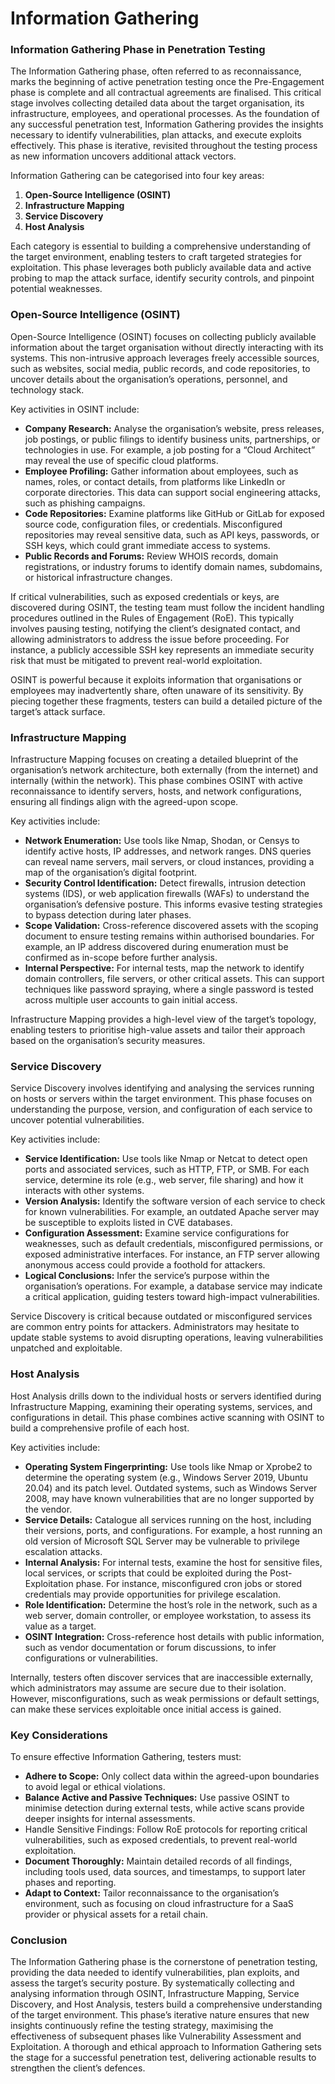 # Information Gathering

### Information Gathering Phase in Penetration Testing

The Information Gathering phase, often referred to as reconnaissance, marks the beginning of active penetration testing once the Pre-Engagement phase is complete and all contractual agreements are finalised. This critical stage involves collecting detailed data about the target organisation, its infrastructure, employees, and operational processes. As the foundation of any successful penetration test, Information Gathering provides the insights necessary to identify vulnerabilities, plan attacks, and execute exploits effectively. This phase is iterative, revisited throughout the testing process as new information uncovers additional attack vectors.&#x20;

Information Gathering can be categorised into four key areas:

1. **Open-Source Intelligence (OSINT)**
2. **Infrastructure Mapping**
3. **Service Discovery**
4. **Host Analysis**

Each category is essential to building a comprehensive understanding of the target environment, enabling testers to craft targeted strategies for exploitation. This phase leverages both publicly available data and active probing to map the attack surface, identify security controls, and pinpoint potential weaknesses.

### Open-Source Intelligence (OSINT)

Open-Source Intelligence (OSINT) focuses on collecting publicly available information about the target organisation without directly interacting with its systems. This non-intrusive approach leverages freely accessible sources, such as websites, social media, public records, and code repositories, to uncover details about the organisation’s operations, personnel, and technology stack.

Key activities in OSINT include:

* **Company Research:** Analyse the organisation’s website, press releases, job postings, or public filings to identify business units, partnerships, or technologies in use. For example, a job posting for a “Cloud Architect” may reveal the use of specific cloud platforms.
* **Employee Profiling:** Gather information about employees, such as names, roles, or contact details, from platforms like LinkedIn or corporate directories. This data can support social engineering attacks, such as phishing campaigns.
* **Code Repositories:** Examine platforms like GitHub or GitLab for exposed source code, configuration files, or credentials. Misconfigured repositories may reveal sensitive data, such as API keys, passwords, or SSH keys, which could grant immediate access to systems.
* **Public Records and Forums:** Review WHOIS records, domain registrations, or industry forums to identify domain names, subdomains, or historical infrastructure changes.

If critical vulnerabilities, such as exposed credentials or keys, are discovered during OSINT, the testing team must follow the incident handling procedures outlined in the Rules of Engagement (RoE). This typically involves pausing testing, notifying the client’s designated contact, and allowing administrators to address the issue before proceeding. For instance, a publicly accessible SSH key represents an immediate security risk that must be mitigated to prevent real-world exploitation.

OSINT is powerful because it exploits information that organisations or employees may inadvertently share, often unaware of its sensitivity. By piecing together these fragments, testers can build a detailed picture of the target’s attack surface.&#x20;

### Infrastructure Mapping&#x20;

Infrastructure Mapping focuses on creating a detailed blueprint of the organisation’s network architecture, both externally (from the internet) and internally (within the network). This phase combines OSINT with active reconnaissance to identify servers, hosts, and network configurations, ensuring all findings align with the agreed-upon scope.

Key activities include:

* **Network Enumeration:** Use tools like Nmap, Shodan, or Censys to identify active hosts, IP addresses, and network ranges. DNS queries can reveal name servers, mail servers, or cloud instances, providing a map of the organisation’s digital footprint.
* **Security Control Identification:** Detect firewalls, intrusion detection systems (IDS), or web application firewalls (WAFs) to understand the organisation’s defensive posture. This informs evasive testing strategies to bypass detection during later phases.
* **Scope Validation:** Cross-reference discovered assets with the scoping document to ensure testing remains within authorised boundaries. For example, an IP address discovered during enumeration must be confirmed as in-scope before further analysis.
* **Internal Perspective:** For internal tests, map the network to identify domain controllers, file servers, or other critical assets. This can support techniques like password spraying, where a single password is tested across multiple user accounts to gain initial access.

Infrastructure Mapping provides a high-level view of the target’s topology, enabling testers to prioritise high-value assets and tailor their approach based on the organisation’s security measures.

### Service Discovery

Service Discovery involves identifying and analysing the services running on hosts or servers within the target environment. This phase focuses on understanding the purpose, version, and configuration of each service to uncover potential vulnerabilities.&#x20;

Key activities include:

* **Service Identification:** Use tools like Nmap or Netcat to detect open ports and associated services, such as HTTP, FTP, or SMB. For each service, determine its role (e.g., web server, file sharing) and how it interacts with other systems.
* **Version Analysis:** Identify the software version of each service to check for known vulnerabilities. For example, an outdated Apache server may be susceptible to exploits listed in CVE databases.
* **Configuration Assessment:** Examine service configurations for weaknesses, such as default credentials, misconfigured permissions, or exposed administrative interfaces. For instance, an FTP server allowing anonymous access could provide a foothold for attackers.
* **Logical Conclusions:** Infer the service’s purpose within the organisation’s operations. For example, a database service may indicate a critical application, guiding testers toward high-impact vulnerabilities.

Service Discovery is critical because outdated or misconfigured services are common entry points for attackers. Administrators may hesitate to update stable systems to avoid disrupting operations, leaving vulnerabilities unpatched and exploitable.

### Host Analysis

Host Analysis drills down to the individual hosts or servers identified during Infrastructure Mapping, examining their operating systems, services, and configurations in detail. This phase combines active scanning with OSINT to build a comprehensive profile of each host.

Key activities include:

* **Operating System Fingerprinting:** Use tools like Nmap or Xprobe2 to determine the operating system (e.g., Windows Server 2019, Ubuntu 20.04) and its patch level. Outdated systems, such as Windows Server 2008, may have known vulnerabilities that are no longer supported by the vendor.
* **Service Details:** Catalogue all services running on the host, including their versions, ports, and configurations. For example, a host running an old version of Microsoft SQL Server may be vulnerable to privilege escalation attacks.
* **Internal Analysis:** For internal tests, examine the host for sensitive files, local services, or scripts that could be exploited during the Post-Exploitation phase. For instance, misconfigured cron jobs or stored credentials may provide opportunities for privilege escalation.
* **Role Identification:** Determine the host’s role in the network, such as a web server, domain controller, or employee workstation, to assess its value as a target.
* **OSINT Integration:** Cross-reference host details with public information, such as vendor documentation or forum discussions, to infer configurations or vulnerabilities.

Internally, testers often discover services that are inaccessible externally, which administrators may assume are secure due to their isolation. However, misconfigurations, such as weak permissions or default settings, can make these services exploitable once initial access is gained.

### Key Considerations

To ensure effective Information Gathering, testers must:

* **Adhere to Scope:** Only collect data within the agreed-upon boundaries to avoid legal or ethical violations.
* **Balance Active and Passive Techniques:** Use passive OSINT to minimise detection during external tests, while active scans provide deeper insights for internal assessments.
* Handle Sensitive Findings: Follow RoE protocols for reporting critical vulnerabilities, such as exposed credentials, to prevent real-world exploitation.
* **Document Thoroughly:** Maintain detailed records of all findings, including tools used, data sources, and timestamps, to support later phases and reporting.
* **Adapt to Context:** Tailor reconnaissance to the organisation’s environment, such as focusing on cloud infrastructure for a SaaS provider or physical assets for a retail chain.

### Conclusion

The Information Gathering phase is the cornerstone of penetration testing, providing the data needed to identify vulnerabilities, plan exploits, and assess the target’s security posture. By systematically collecting and analysing information through OSINT, Infrastructure Mapping, Service Discovery, and Host Analysis, testers build a comprehensive understanding of the target environment. This phase’s iterative nature ensures that new insights continuously refine the testing strategy, maximising the effectiveness of subsequent phases like Vulnerability Assessment and Exploitation. A thorough and ethical approach to Information Gathering sets the stage for a successful penetration test, delivering actionable results to strengthen the client’s defences.
